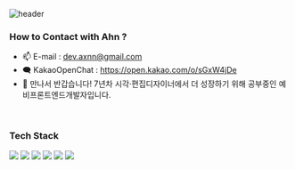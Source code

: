 ![header](https://capsule-render.vercel.app/api?type=waving&color=b57bde&height=400&section=header&text=Hello%20I'm%20Ahn&fontSize=90)

### How to Contact with Ahn ?
- 📫 E-mail : dev.axnn@gmail.com
- 🗨 KakaoOpenChat : https://open.kakao.com/o/sGxW4jDe
- 💬 만나서 반갑습니다!
7년차 시각·편집디자이너에서 더 성장하기 위해
공부중인 예비프론트엔드개발자입니다.

</br>

### Tech Stack
<img src="https://img.shields.io/badge/HTML-E34F26?style=flat-square&logo=HTML5&logoColor=white"/></a>
<img src="https://img.shields.io/badge/CSS-1572B6?style=flat-square&logo=CSS3&logoColor=white"/></a>
<img src="https://img.shields.io/badge/SCSS-CC6699?style=flat-square&logo=Sass&logoColor=white"/></a>
<img src="https://img.shields.io/badge/JavaScript-F7DF1E?style=flat-square&logo=JavaScript&logoColor=white"/></a>
<img src="https://img.shields.io/badge/jQuery-0769AD?style=flat-square&logo=jQuery&logoColor=white"/></a>
<img src="https://img.shields.io/badge/ECMAScript-E53238?style=flat-square&logo=/e/&logoColor=white"/></a>
